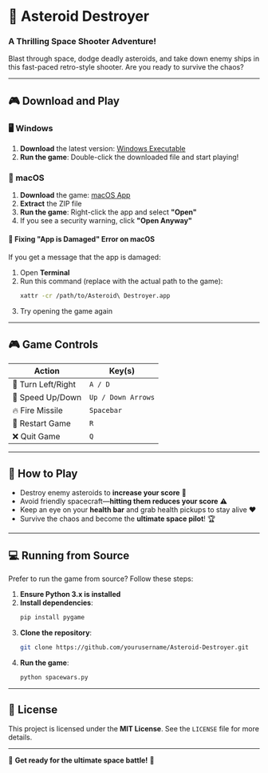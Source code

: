# 🚀 Asteroid Destroyer

### A Thrilling Space Shooter Adventure!
Blast through space, dodge deadly asteroids, and take down enemy ships in this fast-paced retro-style shooter. Are you ready to survive the chaos?

---

## 🎮 Download and Play

### 🖥️ Windows
1. **Download** the latest version: [Windows Executable](https://github.com/yourusername/Asteroid-Destroyer/releases/latest/download/Asteroid-Destroyer.exe)
2. **Run the game**: Double-click the downloaded file and start playing!

### 🍏 macOS
1. **Download** the game: [macOS App](https://github.com/yourusername/Asteroid-Destroyer/releases/latest/download/Asteroid-Destroyer.zip)
2. **Extract** the ZIP file
3. **Run the game**: Right-click the app and select **"Open"**
4. If you see a security warning, click **"Open Anyway"**

#### 🚨 Fixing "App is Damaged" Error on macOS
If you get a message that the app is damaged:
1. Open **Terminal**
2. Run this command (replace with the actual path to the game):
   ```sh
   xattr -cr /path/to/Asteroid\ Destroyer.app
   ```
3. Try opening the game again

---

## 🎮 Game Controls

| Action           | Key(s)       |
|-----------------|-------------|
| 🔄 Turn Left/Right | `A / D` |
| 🚀 Speed Up/Down  | `Up / Down Arrows` |
| 🔥 Fire Missile  | `Spacebar` |
| 🔄 Restart Game | `R` |
| ❌ Quit Game | `Q` |

---

## 🌠 How to Play
- Destroy enemy asteroids to **increase your score** 🚀
- Avoid friendly spacecraft—**hitting them reduces your score** ⚠️
- Keep an eye on your **health bar** and grab health pickups to stay alive ❤️
- Survive the chaos and become the **ultimate space pilot**! 🏆

---

## 💻 Running from Source
Prefer to run the game from source? Follow these steps:

1. **Ensure Python 3.x is installed**
2. **Install dependencies**:
   ```sh
   pip install pygame
   ```
3. **Clone the repository**:
   ```sh
   git clone https://github.com/yourusername/Asteroid-Destroyer.git
   ```
4. **Run the game**:
   ```sh
   python spacewars.py
   ```

---

## 📜 License
This project is licensed under the **MIT License**. See the `LICENSE` file for more details.

---

🌌 **Get ready for the ultimate space battle!** 🌌